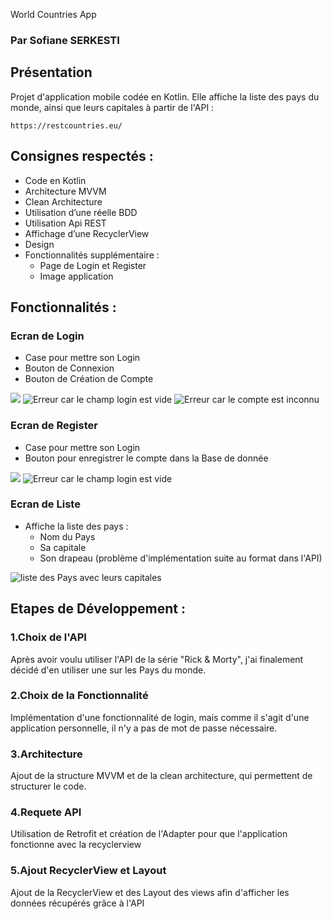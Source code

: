 World Countries App

### Par Sofiane SERKESTI


## Présentation

Projet d'application mobile codée en Kotlin.
Elle affiche la liste des pays du monde, ainsi que leurs capitales à partir de l'API :
````
https://restcountries.eu/
````

## Consignes respectés :

- Code en Kotlin 
- Architecture MVVM
- Clean Architecture
- Utilisation d’une réelle BDD
- Utilisation Api REST
- Affichage d’une RecyclerView
- Design
- Fonctionnalités supplémentaire :
	- Page de Login et Register
	- Image application


## Fonctionnalités :
### Ecran de Login
- Case pour mettre son Login
- Bouton de Connexion
- Bouton de Création de Compte

<img src="img_readme/login.PNG">   <img src="img_readme/login_error.PNG" alt="Erreur car le champ login est vide"> <img src="img_readme/login_error_2.PNG" alt="Erreur car le compte est inconnu">

### Ecran de Register
- Case pour mettre son Login
- Bouton pour enregistrer le compte dans la Base de donnée

<img src="img_readme/register.PNG">   <img src="img_readme/register_error.PNG" alt="Erreur car le champ login est vide"> 

### Ecran de Liste 
- Affiche la liste des pays :
	- Nom du Pays
	- Sa capitale
	- Son drapeau (problème d'implémentation suite au format dans l'API)

<img src="img_readme/liste.PNG" alt="liste des Pays avec leurs capitales">  

## Etapes de Développement :
### 1.Choix de l'API
Après avoir voulu utiliser l'API de la série "Rick & Morty", j'ai finalement décidé d'en utiliser une
sur les Pays du monde.

### 2.Choix de la Fonctionnalité
Implémentation d'une fonctionnalité de login, mais comme il s'agit d'une application personnelle,
il n'y a pas de mot de passe nécessaire.

### 3.Architecture 
Ajout de la structure MVVM et de la clean architecture, qui permettent de structurer le code.

### 4.Requete API
Utilisation de Retrofit et création de l'Adapter pour que l'application fonctionne avec la recyclerview

### 5.Ajout RecyclerView et Layout
Ajout de la RecyclerView et des Layout des views afin d'afficher les données récupérés grâce à l'API



